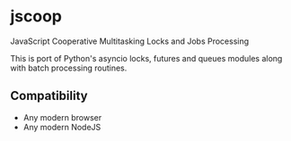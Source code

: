 jscoop
========
JavaScript Cooperative Multitasking Locks and Jobs Processing

This is port of Python's asyncio locks, futures and queues modules along
with batch processing routines.


Compatibility
--------
* Any modern browser
* Any modern NodeJS
